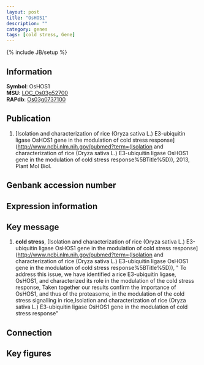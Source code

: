 ```yaml
---
layout: post
title: "OsHOS1"
description: ""
category: genes
tags: [cold stress, Gene]
---
```

{% include JB/setup %}

## Information
__Symbol__: OsHOS1  
__MSU__: [LOC_Os03g52700](http://rice.plantbiology.msu.edu/cgi-bin/ORF_infopage.cgi?orf=LOC_Os03g52700)  
__RAPdb__: [Os03g0737100](http://rapdb.dna.affrc.go.jp/viewer/gbrowse_details/irgsp1?name=Os03g0737100)  

## Publication
1. [Isolation and characterization of rice (Oryza sativa L.) E3-ubiquitin ligase OsHOS1 gene in the modulation of cold stress response](http://www.ncbi.nlm.nih.gov/pubmed?term=(Isolation and characterization of rice (Oryza sativa L.) E3-ubiquitin ligase OsHOS1 gene in the modulation of cold stress response%5BTitle%5D)), 2013, Plant Mol Biol.

## Genbank accession number

## Expression information

## Key message
1. __cold stress__, [Isolation and characterization of rice (Oryza sativa L.) E3-ubiquitin ligase OsHOS1 gene in the modulation of cold stress response](http://www.ncbi.nlm.nih.gov/pubmed?term=(Isolation and characterization of rice (Oryza sativa L.) E3-ubiquitin ligase OsHOS1 gene in the modulation of cold stress response%5BTitle%5D)), " To address this issue, we have identified a rice E3-ubiquitin ligase, OsHOS1, and characterized its role in the modulation of the cold stress response, Taken together our results confirm the importance of OsHOS1, and thus of the proteasome, in the modulation of the cold stress signalling in rice,Isolation and characterization of rice (Oryza sativa L.) E3-ubiquitin ligase OsHOS1 gene in the modulation of cold stress response"

## Connection

## Key figures


